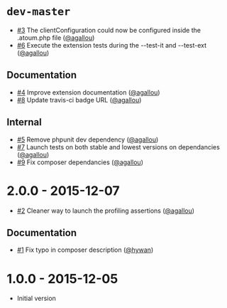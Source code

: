 # `dev-master`

* [#3](https://github.com/atoum/atoum/pull/3) The clientConfiguration could now be configured inside the .atoum.php file ([@agallou])
* [#6](https://github.com/atoum/atoum/pull/6) Execute the extension tests during the --test-it and --test-ext ([@agallou])

## Documentation

* [#4](https://github.com/atoum/atoum/pull/4) Improve extension documentation ([@agallou])
* [#8](https://github.com/atoum/atoum/pull/8) Update travis-ci badge URL ([@agallou])

## Internal

* [#5](https://github.com/atoum/atoum/pull/5) Remove phpunit dev dependency ([@agallou])
* [#7](https://github.com/atoum/atoum/pull/7) Launch tests on both stable and lowest versions on dependancies ([@agallou])
* [#9](https://github.com/atoum/atoum/pull/9) Fix composer dependancies ([@agallou])

# 2.0.0 - 2015-12-07

* [#2](https://github.com/atoum/atoum/pull/2) Cleaner way to launch the profiling assertions ([@agallou])

## Documentation

* [#1](https://github.com/atoum/atoum/pull/1) Fix typo in composer description ([@hywan])


# 1.0.0 - 2015-12-05

* Initial version

[@hywan]: https://github.com/hywan
[@agallou]: https://github.com/agallou
